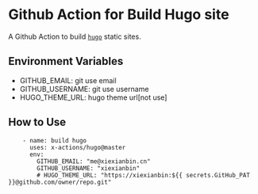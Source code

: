 # Github Action for Build Hugo site

A Github Action to build [`hugo`](https://gohugo.io/) static sites.

## Environment Variables

- GITHUB_EMAIL: git use email
- GITHUB_USERNAME: git use username
- HUGO_THEME_URL: hugo theme url[not use]

## How to Use

```
    - name: build hugo
      uses: x-actions/hugo@master
      env:
        GITHUB_EMAIL: "me@xiexianbin.cn"
        GITHUB_USERNAME: "xiexianbin"
        # HUGO_THEME_URL: "https://xiexianbin:${{ secrets.GitHub_PAT }}@github.com/owner/repo.git"
```
